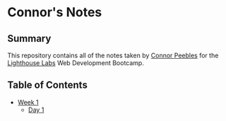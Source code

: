 # Connor's Notes

## Summary

This repository contains all of the notes taken by [Connor Peebles](https://github.com/connorpeebles) for the [Lighthouse Labs](https://lighthouselabs.ca/) Web Development Bootcamp.

## Table of Contents

* [Week 1](/Week_1)
  * [Day 1](/Week_1/Day_1)